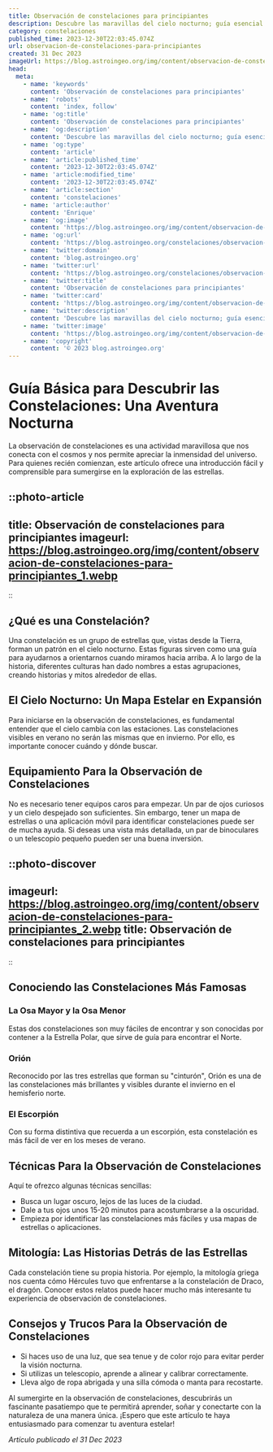 ```yaml
---
title: Observación de constelaciones para principiantes
description: Descubre las maravillas del cielo nocturno; guía esencial para principiantes en observación de constelaciones. ¡Empieza tu viaje astronómico ahora!
category: constelaciones
published_time: 2023-12-30T22:03:45.074Z
url: observacion-de-constelaciones-para-principiantes
created: 31 Dec 2023
imageUrl: https://blog.astroingeo.org/img/content/observacion-de-constelaciones-para-principiantes_1.webp
head:
  meta:
    - name: 'keywords'
      content: 'Observación de constelaciones para principiantes'
    - name: 'robots'
      content: 'index, follow'
    - name: 'og:title'
      content: 'Observación de constelaciones para principiantes'
    - name: 'og:description'
      content: 'Descubre las maravillas del cielo nocturno; guía esencial para principiantes en observación de constelaciones. ¡Empieza tu viaje astronómico ahora!'
    - name: 'og:type'
      content: 'article'
    - name: 'article:published_time'
      content: '2023-12-30T22:03:45.074Z'
    - name: 'article:modified_time'
      content: '2023-12-30T22:03:45.074Z'
    - name: 'article:section'
      content: 'constelaciones'
    - name: 'article:author'
      content: 'Enrique'
    - name: 'og:image'
      content: 'https://blog.astroingeo.org/img/content/observacion-de-constelaciones-para-principiantes_1.webp'
    - name: 'og:url'
      content: 'https://blog.astroingeo.org/constelaciones/observacion-de-constelaciones-para-principiantes'
    - name: 'twitter:domain'
      content: 'blog.astroingeo.org'
    - name: 'twitter:url'
      content: 'https://blog.astroingeo.org/constelaciones/observacion-de-constelaciones-para-principiantes'
    - name: 'twitter:title'
      content: 'Observación de constelaciones para principiantes'
    - name: 'twitter:card'
      content: 'https://blog.astroingeo.org/img/content/observacion-de-constelaciones-para-principiantes_1.webp'
    - name: 'twitter:description'
      content: 'Descubre las maravillas del cielo nocturno; guía esencial para principiantes en observación de constelaciones. ¡Empieza tu viaje astronómico ahora!'
    - name: 'twitter:image'
      content: 'https://blog.astroingeo.org/img/content/observacion-de-constelaciones-para-principiantes_1.webp'
    - name: 'copyright'
      content: '© 2023 blog.astroingeo.org'
---
```

# Guía Básica para Descubrir las Constelaciones: Una Aventura Nocturna

La observación de constelaciones es una actividad maravillosa que nos conecta con el cosmos y nos permite apreciar la inmensidad del universo. Para quienes recién comienzan, este artículo ofrece una introducción fácil y comprensible para sumergirse en la exploración de las estrellas.

::photo-article
---
title: Observación de constelaciones para principiantes
imageurl: https://blog.astroingeo.org/img/content/observacion-de-constelaciones-para-principiantes_1.webp
---
::

## ¿Qué es una Constelación?

Una constelación es un grupo de estrellas que, vistas desde la Tierra, forman un patrón en el cielo nocturno. Estas figuras sirven como una guía para ayudarnos a orientarnos cuando miramos hacia arriba. A lo largo de la historia, diferentes culturas han dado nombres a estas agrupaciones, creando historias y mitos alrededor de ellas.

## El Cielo Nocturno: Un Mapa Estelar en Expansión

Para iniciarse en la observación de constelaciones, es fundamental entender que el cielo cambia con las estaciones. Las constelaciones visibles en verano no serán las mismas que en invierno. Por ello, es importante conocer cuándo y dónde buscar.

## Equipamiento Para la Observación de Constelaciones

No es necesario tener equipos caros para empezar. Un par de ojos curiosos y un cielo despejado son suficientes. Sin embargo, tener un mapa de estrellas o una aplicación móvil para identificar constelaciones puede ser de mucha ayuda. Si deseas una vista más detallada, un par de binoculares o un telescopio pequeño pueden ser una buena inversión.


::photo-discover
---
imageurl: https://blog.astroingeo.org/img/content/observacion-de-constelaciones-para-principiantes_2.webp
title: Observación de constelaciones para principiantes
---
::

## Conociendo las Constelaciones Más Famosas

### La Osa Mayor y la Osa Menor

Estas dos constelaciones son muy fáciles de encontrar y son conocidas por contener a la Estrella Polar, que sirve de guía para encontrar el Norte.

### Orión

Reconocido por las tres estrellas que forman su "cinturón", Orión es una de las constelaciones más brillantes y visibles durante el invierno en el hemisferio norte.

### El Escorpión

Con su forma distintiva que recuerda a un escorpión, esta constelación es más fácil de ver en los meses de verano.

## Técnicas Para la Observación de Constelaciones

Aquí te ofrezco algunas técnicas sencillas:

- Busca un lugar oscuro, lejos de las luces de la ciudad.
- Dale a tus ojos unos 15-20 minutos para acostumbrarse a la oscuridad.
- Empieza por identificar las constelaciones más fáciles y usa mapas de estrellas o aplicaciones.

## Mitología: Las Historias Detrás de las Estrellas

Cada constelación tiene su propia historia. Por ejemplo, la mitología griega nos cuenta cómo Hércules tuvo que enfrentarse a la constelación de Draco, el dragón. Conocer estos relatos puede hacer mucho más interesante tu experiencia de observación de constelaciones.

## Consejos y Trucos Para la Observación de Constelaciones

- Si haces uso de una luz, que sea tenue y de color rojo para evitar perder la visión nocturna.
- Si utilizas un telescopio, aprende a alinear y calibrar correctamente.
- Lleva algo de ropa abrigada y una silla cómoda o manta para recostarte.

Al sumergirte en la observación de constelaciones, descubrirás un fascinante pasatiempo que te permitirá aprender, soñar y conectarte con la naturaleza de una manera única. ¡Espero que este artículo te haya entusiasmado para comenzar tu aventura estelar!

_Artículo publicado el 31 Dec 2023_